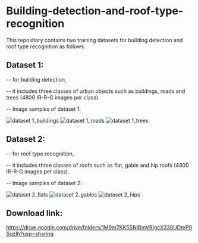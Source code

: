 # Building-detection-and-roof-type-recognition
This repository contains two training datasets for building detection and roof type recognition as follows.

## Dataset 1: 
 
 -- for building detection, 
 
 -- it includes three classes of urban objects such as buildings, roads and trees (4800 IR-R-G images per class).
 
 -- Image samples of dataset 1:
 
![dataset 1_buildings](https://user-images.githubusercontent.com/16438357/46502285-1288c380-c828-11e8-8a84-43e5e3b8794c.png)
![dataset 1_roads](https://user-images.githubusercontent.com/16438357/46502300-1c122b80-c828-11e8-8140-d3887e43c3d7.png)
![dataset 1_trees](https://user-images.githubusercontent.com/16438357/46502309-23393980-c828-11e8-8d35-e8892378e25c.png)


## Dataset 2: 
 
 -- for roof type recognition, 

-- it includes three classes of roofs such as flat, gable and hip roofs (4800 IR-R-G images per class).

-- Image samples of dataset 2:

![dataset 2_flats](https://user-images.githubusercontent.com/16438357/46502323-2af8de00-c828-11e8-932c-879fee7c3f76.png)
![dataset 2_gables](https://user-images.githubusercontent.com/16438357/46502332-30562880-c828-11e8-9d6d-9fccdd4ce9c4.png)
![dataset 2_hips](https://user-images.githubusercontent.com/16438357/46502344-351adc80-c828-11e8-8c29-a73cfd710e35.png)




## Download link:
https://drive.google.com/drive/folders/1M9m7KK5SNlBmVRIgcX330UDteP0SqzIh?usp=sharing
